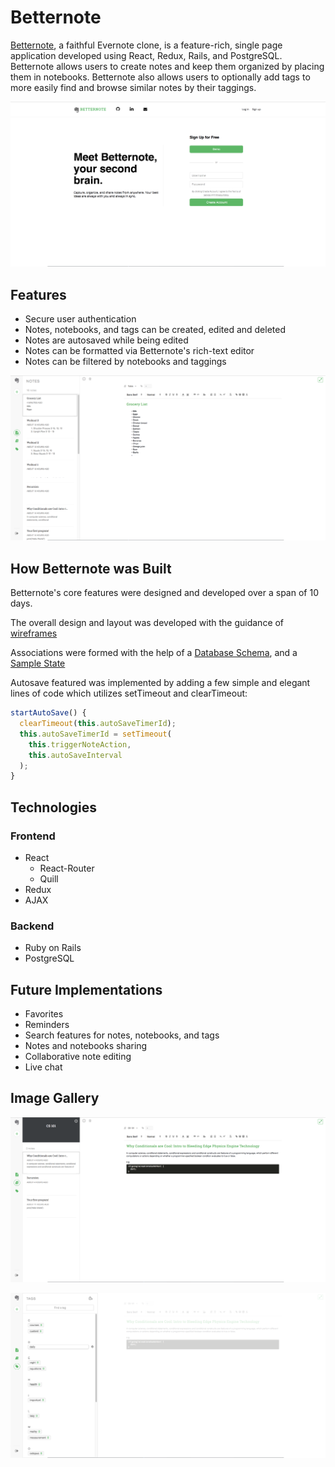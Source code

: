 # Betternote

[Betternote](https://better-note.herokuapp.com), a faithful Evernote clone, is a feature-rich, single page application developed using React, Redux, Rails, and PostgreSQL. Betternote allows users to create notes and keep them organized by placing them in notebooks. Betternote also allows users to optionally add tags to more easily find and browse similar notes by their taggings.

![gallery_image](https://raw.githubusercontent.com/alvink92/betternote/master/docs/images/gallery/splash_page.png)

## Features

  * Secure user authentication
  * Notes, notebooks, and tags can be created, edited and deleted
  * Notes are autosaved while being edited
  * Notes can be formatted via Betternote's rich-text editor
  * Notes can be filtered by notebooks and taggings

![notes_index](https://raw.githubusercontent.com/alvink92/betternote/master/docs/images/gallery/note_show.png)

## How Betternote was Built

Betternote's core features were designed and developed over a span of 10 days.

The overall design and layout was developed with the guidance of [wireframes](https://github.com/alvink92/betternote/wiki/wireframes)

Associations were formed with the help of a [Database Schema](https://github.com/alvink92/betternote/wiki/wireframes), and a [Sample State](https://github.com/alvink92/betternote/wiki/Sample-State)

Autosave featured was implemented by adding a few simple and elegant lines of code which utilizes setTimeout and clearTimeout:
```javascript
startAutoSave() {
  clearTimeout(this.autoSaveTimerId);
  this.autoSaveTimerId = setTimeout(
    this.triggerNoteAction,
    this.autoSaveInterval
  );
}
```

## Technologies

### Frontend
 * React
   * React-Router
   * Quill
 * Redux
 * AJAX

### Backend
 * Ruby on Rails
 * PostgreSQL

## Future Implementations
 * Favorites
 * Reminders
 * Search features for notes, notebooks, and tags
 * Notes and notebooks sharing
 * Collaborative note editing
 * Live chat


 ## Image Gallery

![notes_by_notebook](https://raw.githubusercontent.com/alvink92/betternote/master/docs/images/gallery/notes_by_notebook.png)


![tags_index](https://raw.githubusercontent.com/alvink92/betternote/master/docs/images/gallery/tags_index.png)
